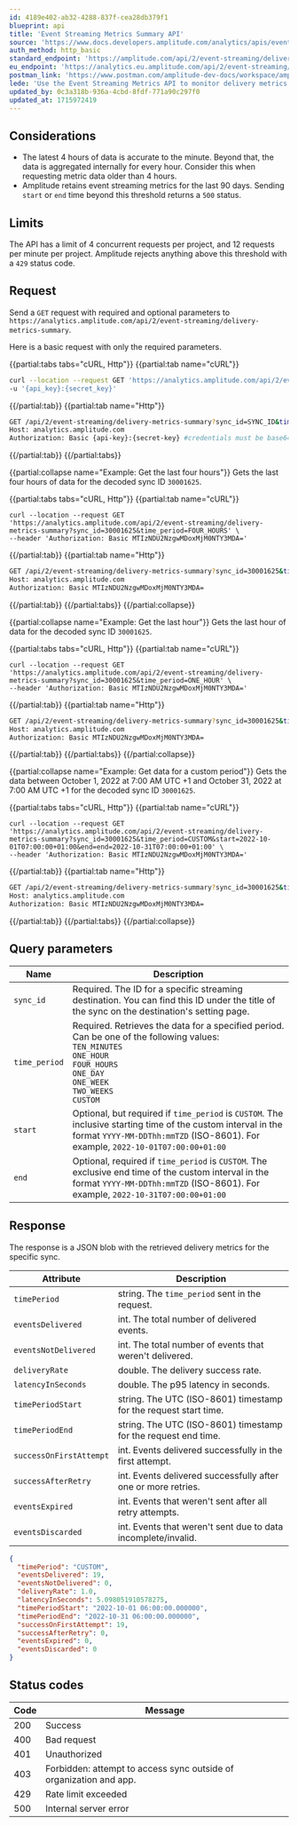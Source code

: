 ```yaml
---
id: 4189e402-ab32-4288-837f-cea28db379f1
blueprint: api
title: 'Event Streaming Metrics Summary API'
source: 'https://www.docs.developers.amplitude.com/analytics/apis/event-streaming-metrics-summary-api/'
auth_method: http_basic
standard_endpoint: 'https://amplitude.com/api/2/event-streaming/delivery-metrics-summary'
eu_endpoint: 'https://analytics.eu.amplitude.com/api/2/event-streaming/delivery-metrics-summary'
postman_link: 'https://www.postman.com/amplitude-dev-docs/workspace/amplitude-developers/folder/20044411-3cde52d1-570f-473b-8478-df595ae77e45?action=share&source=copy-link&creator=29131806&ctx=documentation'
lede: 'Use the Event Streaming Metrics API to monitor delivery metrics for your event streams.'
updated_by: 0c3a318b-936a-4cbd-8fdf-771a90c297f0
updated_at: 1715972419
---
```

## Considerations

- The latest 4 hours of data is accurate to the minute. Beyond that, the data is aggregated internally for every hour. Consider this when requesting metric data older than 4 hours.
- Amplitude retains event streaming metrics for the last 90 days. Sending `start` or `end` time beyond this threshold returns a `500` status. 

## Limits

The API has a limit of 4 concurrent requests per project, and 12 requests per minute per project. Amplitude rejects anything above this threshold with a `429` status code.

## Request

Send a `GET` request with required and optional parameters to `https://analytics.amplitude.com/api/2/event-streaming/delivery-metrics-summary`. 

Here is a basic request with only the required parameters.

{{partial:tabs tabs="cURL, Http"}}
{{partial:tab name="cURL"}}
```bash
curl --location --request GET 'https://analytics.amplitude.com/api/2/event-streaming/delivery-metrics-summary?sync_id=SYNC_ID&time_period=TIME_PERIOD' \
-u '{api_key}:{secret_key}'
```
{{/partial:tab}}
{{partial:tab name="Http"}}
```bash
GET /api/2/event-streaming/delivery-metrics-summary?sync_id=SYNC_ID&time_period=TIME_PERIOD HTTP/1.1
Host: analytics.amplitude.com
Authorization: Basic {api-key}:{secret-key} #credentials must be base64-encoded
```
{{/partial:tab}}
{{/partial:tabs}}

{{partial:collapse name="Example: Get the last four hours"}}
Gets the last four hours of data for the decoded sync ID `30001625`.

{{partial:tabs tabs="cURL, Http"}}
{{partial:tab name="cURL"}}
```curl
curl --location --request GET 'https://analytics.amplitude.com/api/2/event-streaming/delivery-metrics-summary?sync_id=30001625&time_period=FOUR_HOURS' \
--header 'Authorization: Basic MTIzNDU2NzgwMDoxMjM0NTY3MDA='
```
{{/partial:tab}}
{{partial:tab name="Http"}}
```bash
GET /api/2/event-streaming/delivery-metrics-summary?sync_id=30001625&time_period=FOUR_HOURS HTTP/1.1
Host: analytics.amplitude.com
Authorization: Basic MTIzNDU2NzgwMDoxMjM0NTY3MDA=
```
{{/partial:tab}}
{{/partial:tabs}}
{{/partial:collapse}}

{{partial:collapse name="Example: Get the last hour"}}
Gets the last hour of data for the decoded sync ID `30001625`.

{{partial:tabs tabs="cURL, Http"}}
{{partial:tab name="cURL"}}
```curl
curl --location --request GET 'https://analytics.amplitude.com/api/2/event-streaming/delivery-metrics-summary?sync_id=30001625&time_period=ONE_HOUR' \
--header 'Authorization: Basic MTIzNDU2NzgwMDoxMjM0NTY3MDA='
```
{{/partial:tab}}
{{partial:tab name="Http"}}
```bash
GET /api/2/event-streaming/delivery-metrics-summary?sync_id=30001625&time_period=ONE_HOUR HTTP/1.1
Host: analytics.amplitude.com
Authorization: Basic MTIzNDU2NzgwMDoxMjM0NTY3MDA=
```
{{/partial:tab}}
{{/partial:tabs}}
{{/partial:collapse}}

{{partial:collapse name="Example: Get data for a custom period"}}
Gets the data between October 1, 2022 at 7:00 AM UTC +1 and October 31, 2022 at 7:00 AM UTC +1 for the decoded sync ID `30001625`.

{{partial:tabs tabs="cURL, Http"}}
{{partial:tab name="cURL"}}
```curl
curl --location --request GET 'https://analytics.amplitude.com/api/2/event-streaming/delivery-metrics-summary?sync_id=30001625&time_period=CUSTOM&start=2022-10-01T07:00:00+01:00&end=end=2022-10-31T07:00:00+01:00' \
--header 'Authorization: Basic MTIzNDU2NzgwMDoxMjM0NTY3MDA='
```
{{/partial:tab}}
{{partial:tab name="Http"}}
```bash
GET /api/2/event-streaming/delivery-metrics-summary?sync_id=30001625&time_period=CUSTOM&start=2022-10-01T07:00:00+01:00&end=2022-10-31T07:00:00+01:00 HTTP/1.1
Host: analytics.amplitude.com
Authorization: Basic MTIzNDU2NzgwMDoxMjM0NTY3MDA=
```
{{/partial:tab}}
{{/partial:tabs}}
{{/partial:collapse}}

## Query parameters

|<div class ="big-column">Name</div>|Description|
|-----|----------|
|`sync_id`|  <span class="required">Required</span>. The ID for a specific streaming destination. You can find this ID under the title of the sync on the destination's setting page.|
|`time_period`|  <span class="required">Required</span>. Retrieves the data for a specified period. Can be one of the following values:<br>`TEN_MINUTES`<br>`ONE_HOUR`<br> `FOUR_HOURS`<br> `ONE_DAY`<br> `ONE_WEEK`<br> `TWO_WEEKS`<br> `CUSTOM`|
|`start`| <span class="optional">Optional</span>, but <span class="required">required if `time_period` is `CUSTOM`</span>. The inclusive starting time of the custom interval in the format `YYYY-MM-DDThh:mmTZD` (ISO-8601). For example, `2022-10-01T07:00:00+01:00`|
|`end`|<span class="optional">Optional</span>, <span class="required">required if `time_period` is `CUSTOM`</span>. The exclusive end time of the custom interval in the format `YYYY-MM-DDThh:mmTZD` (ISO-8601). For example, `2022-10-31T07:00:00+01:00`|


## Response

The response is a JSON blob with the retrieved delivery metrics for the specific sync.

| Attribute | Description |
|-----------| ------------|
| `timePeriod` | string. The `time_period` sent in the request. |
| `eventsDelivered` | int. The total number of delivered events. |
| `eventsNotDelivered` | int. The total number of events that weren't delivered. | 
| `deliveryRate` | double. The delivery success rate. | 
| `latencyInSeconds` | double. The p95 latency in seconds. | 
| `timePeriodStart` | string. The UTC (ISO-8601) timestamp for the request start time. |
| `timePeriodEnd` | string. The UTC (ISO-8601) timestamp for the request end time. |
| `successOnFirstAttempt` | int. Events delivered successfully in the first attempt. |
| `successAfterRetry` | int. Events delivered successfully after one or more retries. |
| `eventsExpired` | int. Events that weren't sent after all retry attempts. |
| `eventsDiscarded` | int. Events that weren't sent due to data incomplete/invalid. |

```json
{
  "timePeriod": "CUSTOM",
  "eventsDelivered": 19,
  "eventsNotDelivered": 0,
  "deliveryRate": 1.0,
  "latencyInSeconds": 5.098051910578275,
  "timePeriodStart": "2022-10-01 06:00:00.000000",
  "timePeriodEnd": "2022-10-31 06:00:00.000000",
  "successOnFirstAttempt": 19,
  "successAfterRetry": 0,
  "eventsExpired": 0,
  "eventsDiscarded": 0
}
```

## Status codes

|Code|Message|
|----|-------|
|200|Success|
|400|Bad request|
|401|Unauthorized|
|403|Forbidden: attempt to access sync outside of organization and app.|
|429|Rate limit exceeded|
|500|Internal server error|